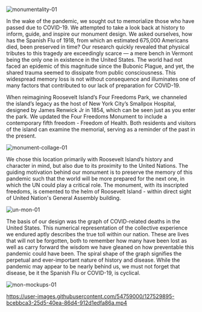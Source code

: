 ![monumentality-01](https://user-images.githubusercontent.com/54759000/127373791-27a3bdb2-f945-4a73-a340-cbda68a05830.png)

In the wake of the pandemic, we sought out to memorialize those who have passed due to COVID-19. We attempted to take a look back at history to inform, guide, and inspire our monument design. We asked ourselves, how has the Spanish Flu of 1918, from which an estimated 675,000 Americans died, been preserved in time? Our research quickly revealed that physical tributes to this tragedy are exceedingly scarce — a mere bench in Vermont being the only one in existence in the United States. The world had not faced an epidemic of this magnitude since the Bubonic Plague, and yet, the shared trauma seemed to dissipate from public consciousness. This widespread memory loss is not without consequence and illuminates one of many factors that contributed to our lack of preparation for COVID-19.

When reimagining Roosevelt Island’s Four Freedoms Park, we channeled the island’s legacy as the host of New York City’s Smallpox Hospital, designed by James Renwick Jr in 1854, which can be seen just as you enter the park. We updated the Four Freedoms Monument to include a contemporary fifth freedom - Freedom of Health. Both residents and visitors of the island can examine the memorial, serving as a reminder of the past in the present.

![monument-collage-01](https://user-images.githubusercontent.com/54759000/127373673-0e10ec06-0ba7-4642-9ca0-3e756eedf7f4.png)

We chose this location primarily with Roosevelt Island’s history and character in mind, but also due to its proximity to the United Nations. The guiding motivation behind our monument is to preserve the memory of this pandemic such that the world will be more prepared for the next one, in which the UN could play a critical role. The monument, with its inscripted freedoms, is cemented to the helm of Roosevelt Island - within direct sight of United Nation's General Assembly building. 

![un-mon-01](https://user-images.githubusercontent.com/54759000/127519903-b65a7053-317c-41ee-b274-86aa24f15326.png)

The basis of our design was the graph of COVID-related deaths in the United States. This numerical representation of the collective experience we endured aptly describes the true toll within our nation. These are lives that will not be forgotten, both to remember how many have been lost as well as carry forward the wisdom we have gleaned on how preventable this pandemic could have been. The spiral shape of the graph signifies the perpetual and ever-important nature of history and disease. While the pandemic may appear to be nearly behind us, we must not forget that disease, be it the Spanish Flu or COVID-19, is cyclical.

![mon-mockups-01](https://user-images.githubusercontent.com/54759000/127520974-739ead15-fbb4-4fdf-a81c-99b3ec944d95.png)

https://user-images.githubusercontent.com/54759000/127529895-bcebbca3-25d5-40ea-86d4-912d1edfa86a.mp4



##### 

